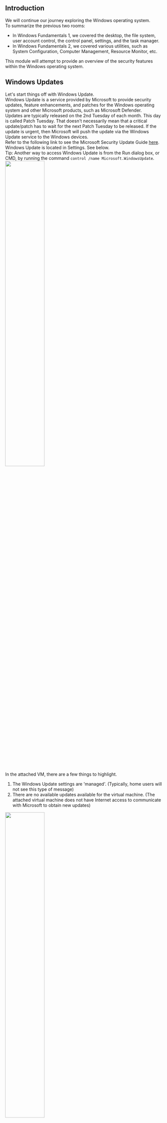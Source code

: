 ## Introduction
We will continue our journey exploring the Windows operating system.  
To summarize the previous two rooms:
- In Windows Fundamentals 1, we covered the desktop, the file system, user account control, the control panel, settings, and the task manager.
- In Windows Fundamentals 2, we covered various utilities, such as System Configuration, Computer Management, Resource Monitor, etc.

This module will attempt to provide an overview of the security features within the Windows operating system.


## Windows Updates
Let's start things off with Windows Update.  
Windows Update is a service provided by Microsoft to provide security updates, feature enhancements, and patches for the Windows operating system and other Microsoft products, such as Microsoft Defender.  
Updates are typically released on the 2nd Tuesday of each month. This day is called Patch Tuesday. That doesn't necessarily mean that a critical update/patch has to wait for the next Patch Tuesday to be released. If the update is urgent, then Microsoft will push the update via the Windows Update service to the Windows devices.  
Refer to the following link to see the Microsoft Security Update Guide [here](https://msrc.microsoft.com/update-guide).  
Windows Update is located in Settings. See below.  
Tip: Another way to access Windows Update is from the Run dialog box, or CMD, by running the command `control /name Microsoft.WindowsUpdate`.  
<img src="https://github.com/mylovemyon/TryHackMe_Images/blob/main/Images/Windows%20Fundamentals%203_1.png" width="50%" height="50%">  
In the attached VM, there are a few things to highlight.  
1. The Windows Update settings are 'managed'. (Typically, home users will not see this type of message)
2. There are no available updates available for the virtual machine. (The attached virtual machine does not have Internet access to communicate with Microsoft to obtain new updates)
<img src="https://github.com/mylovemyon/TryHackMe_Images/blob/main/Images/Windows%20Fundamentals%203_2.png" width="50%" height="50%">

Throughout the years, Windows users have grown accustomed to pushing Windows Updates off to a later date or not installing the updates at all. Various reasons caused this action, one being the fact that a reboot is typically required after a Windows update.  
Microsoft notably addressed this issue with Windows 10. The updates can no longer be ignored or pushed to the side until forgotten. Windows updates can only be postponed, but eventually, the update will happen, and your computer will reboot. Microsoft provides these updates to keep the device safe and secure.  
Below is an image showing how a Restart required looks and the several options available regarding scheduling the restart.  
<img src="https://github.com/mylovemyon/TryHackMe_Images/blob/main/Images/Windows%20Fundamentals%203_3.png" width="50%" height="50%">
 
Refer to the Windows Updates [FAQ](https://support.microsoft.com/en-us/windows/windows-update-faq-8a903416-6f45-0718-f5c7-375e92dddeb2) for more information.


## Windows Security
Per Microsoft, "Windows Security is your home to manage the tools that protect your device and your data".  
In case you missed it, Windows Security is also available in Settings.  
<img src="https://github.com/mylovemyon/TryHackMe_Images/blob/main/Images/Windows%20Fundamentals%203_4.png" width="50%" height="50%">  
In the above image, focus your attention on Protection areas.
- Virus & threat protection
- Firewall & network protection
- App & browser control
- Device security

Each following task will briefly touch on these areas.  
Before proceeding, let's provide a quick comment on the status icons.
- Green means your device is sufficiently protected, and there aren't any recommended actions.
- Yellow means there is a safety recommendation for you to review.
- Red is a warning that something needs your immediate attention.

Click on Open Windows Security.  
<img src="https://github.com/mylovemyon/TryHackMe_Images/blob/main/Images/Windows%20Fundamentals%203_5.png" width="50%" height="50%">  
Note: Since the attached VM is a Windows Server 2019 edition, it looks different from a Windows 10 Home or Professional edition.  
The below image is from a Windows 10 device.  
<img src="https://github.com/mylovemyon/TryHackMe_Images/blob/main/Images/Windows%20Fundamentals%203_6.png" width="35%" height="35%">  
Next, we'll look at Virus & threat protection.


## Virus & threat protection
Virus & threat protection is divided into two parts:
- Current threats
- Virus & threat protection settings

The image below only focuses on Current threats.  
<img src="https://github.com/mylovemyon/TryHackMe_Images/blob/main/Images/Windows%20Fundamentals%203_7.png" width="35%" height="35%">

### Current threats
Scan options
- Quick scan - Checks folders in your system where threats are commonly found.
- Full scan - Checks all files and running programs on your hard disk. This scan could take longer than one hour.
- Custom scan - Choose which files and locations you want to check.

Threat history
- Last scan - Windows Defender Antivirus automatically scans your device for viruses and other threats to help keep it safe.
- Quarantined threats - Quarantined threats have been isolated and prevented from running on your device. They will be periodically removed.
- Allowed threats - Allowed threats are items identified as threats, which you allowed to run on your device.

Warning: Allow an item to run that has been identified as a threat only if you are 100% sure of what you are doing.  
Next is Virus & threat protection settings.  
<img src="https://github.com/mylovemyon/TryHackMe_Images/blob/main/Images/Windows%20Fundamentals%203_8.png" width="35%" height="35%">

### Virus & threat protection settings
Manage settings 
- Real-time protection - Locates and stops malware from installing or running on your device.
- Cloud-delivered protection - Provides increased and faster protection with access to the latest protection data in the cloud.
- Automatic sample submission - Send sample files to Microsoft to help protect you and others from potential threats.
- Controlled folder access - Protect files, folders, and memory areas on your device from unauthorized changes by unfriendly applications.
- Exclusions - Windows Defender Antivirus won't scan items that you've excluded.
- Notifications - Windows Defender Antivirus will send notifications with critical information about the health and security of your device.

Warning: Excluded items could contain threats that make your device vulnerable. Only use this option if you are 100% sure of what you are doing.  
Virus & threat protection updates
- Check for updates - Manually check for updates to update Windows Defender Antivirus definitions.

Ransomware protection
- Controlled folder access - Ransomware protection requires this feature to be enabled, which in turn requires Real-time protection to be enabled.

Note: Real-time protection is turned off in the attached VM to decrease the chances of performance issues. Since the VM can't reach the Internet and there aren't any threats in the VM, this is safe to do. Real-time protection should definitely be enabled in your personal Windows devices unless you have a 3rd party product that provides the same protection. Ensure it's always up-to-date and enabled.  
Tip: You can perform on-demand scans on any file/folder by right-clicking the item and selecting 'Scan with Microsoft Defender'.  
The below image was taken from another Windows device to show this feature.  
<img src="https://github.com/mylovemyon/TryHackMe_Images/blob/main/Images/Windows%20Fundamentals%203_9.png" width="25%" height="25%">


## Firewall & network protection
What is a firewall?  
Per Microsoft, "Traffic flows into and out of devices via what we call ports. A firewall is what controls what is - and more importantly isn't - allowed to pass through those ports. You can think of it like a security guard standing at the door, checking the ID of everything that tries to enter or exit".  
The below image will reflect what you will see when you navigate to Firewall & network protection.  
<img src="https://github.com/mylovemyon/TryHackMe_Images/blob/main/Images/Windows%20Fundamentals%203_10.png" width="35%" height="35%">  
Note: Each network may have different status icons for you.  
What is the difference between the 3 (Domain, Private, and Public)?  
Per Microsoft, "Windows Firewall offers three firewall profiles: domain, private and public".
- Domain - The domain profile applies to networks where the host system can authenticate to a domain controller.
- Private - The private profile is a user-assigned profile and is used to designate private or home networks.
- Public - The default profile is the public profile, used to designate public networks such as Wi-Fi hotspots at coffee shops, airports, and other locations.

If you click on any firewall profile, another screen will appear with two options: turn the firewall on/off and block all incoming connections.  
<img src="https://github.com/mylovemyon/TryHackMe_Images/blob/main/Images/Windows%20Fundamentals%203_11.png" width="35%" height="35%">  
Warning: Unless you are 100% confident in what you are doing, it is recommended that you leave your Windows Defender Firewall enabled.  
Allow an app through firewall  
<img src="https://github.com/mylovemyon/TryHackMe_Images/blob/main/Images/Windows%20Fundamentals%203_12.png" width="50%" height="50%">  
You can view what the current settings for any firewall profile are. In the above image, several apps have access in the Private and/or Public firewall profile. Some of the apps will provide additional information if it's available via the Details button.  
Advanced Settings  
<img src="https://github.com/mylovemyon/TryHackMe_Images/blob/main/Images/Windows%20Fundamentals%203_13.png" width="75%" height="75%">  
Configuring the Windows Defender Firewall is for advanced Windows users. Refer to the following Microsoft documentation on best practices [here](https://docs.microsoft.com/en-us/windows/security/threat-protection/windows-firewall/best-practices-configuring).  
Tip: Command to open the Windows Defender Firewall is `WF.msc`.


## App & browser control
In this section, you can change the settings for the Microsoft Defender SmartScreen.  
Per Microsoft, "Microsoft Defender SmartScreen protects against phishing or malware websites and applications, and the downloading of potentially malicious files".  
Refer to the official Microsoft document for more information on Microsoft Defender SmartScreen [here](https://docs.microsoft.com/en-us/windows/security/threat-protection/microsoft-defender-smartscreen/microsoft-defender-smartscreen-overview).  
<img src="https://github.com/mylovemyon/TryHackMe_Images/blob/main/Images/Windows%20Fundamentals%203_14.png" width="35%" height="35%">  

### Check apps and files
Windows Defender SmartScreen helps protect your device by checking for unrecognized apps and files from the web.  
<img src="https://github.com/mylovemyon/TryHackMe_Images/blob/main/Images/Windows%20Fundamentals%203_15.png" width="35%" height="35%">  

### Exploit protection
Exploit protection is built into Windows 10 (and, in our case, Windows Server 2019) to help protect your device against attacks.  
<img src="https://github.com/mylovemyon/TryHackMe_Images/blob/main/Images/Windows%20Fundamentals%203_16.png" width="35%" height="35%">  
Warning: Unless you are 100% confident in what you are doing, it is recommended that you leave the default settings. 


## Device security
Even though you'll probably never change any of these settings, for completion's sake, it will be covered briefly.  
<img src="https://github.com/mylovemyon/TryHackMe_Images/blob/main/Images/Windows%20Fundamentals%203_17.png" width="35%" height="35%">  
Core isolation  
Memory Integrity - Prevents attacks from inserting malicious code into high-security processes.  
<img src="https://github.com/mylovemyon/TryHackMe_Images/blob/main/Images/Windows%20Fundamentals%203_18.png" width="35%" height="35%">  
Warning: Unless you are 100% confident in what you are doing, it is recommended that you leave the default settings.  
The below images are from another machine to show another security feature that should be available in a personal Windows 10 device.  
Security processor  
<img src="https://github.com/mylovemyon/TryHackMe_Images/blob/main/Images/Windows%20Fundamentals%203_19.png" width="35%" height="35%">  
Below are the Security processor details.  
<img src="https://github.com/mylovemyon/TryHackMe_Images/blob/main/Images/Windows%20Fundamentals%203_20.png" width="35%" height="35%">  
What is the Trusted Platform Module (TPM)?  
Per Microsoft, "Trusted Platform Module (TPM) technology is designed to provide hardware-based, security-related functions. A TPM chip is a secure crypto-processor that is designed to carry out cryptographic operations. The chip includes multiple physical security mechanisms to make it tamper-resistant, and malicious software is unable to tamper with the security functions of the TPM".


## BitLocker
What is BitLocker?  
Per Microsoft, "BitLocker Drive Encryption is a data protection feature that integrates with the operating system and addresses the threats of data theft or exposure from lost, stolen, or inappropriately decommissioned computers".  
On devices with TPM installed, BitLocker offers the best protection.  
Per Microsoft, "BitLocker provides the most protection when used with a Trusted Platform Module (TPM) version 1.2 or later. The TPM is a hardware component installed in many newer computers by the computer manufacturers. It works with BitLocker to help protect user data and to ensure that a computer has not been tampered with while the system was offline".  
Refer to the official Microsoft documentation to learn more about BitLocker [here](https://docs.microsoft.com/en-us/windows/security/information-protection/bitlocker/bitlocker-overview).  
Note: The BitLocker feature is not included in the attached VM.


## Volume Shadow Copy Service
Per [Microsoft](https://docs.microsoft.com/en-us/windows-server/storage/file-server/volume-shadow-copy-service), the Volume Shadow Copy Service (VSS) coordinates the required actions to create a consistent shadow copy (also known as a snapshot or a point-in-time copy) of the data that is to be backed up.  
Volume Shadow Copies are stored on the System Volume Information folder on each drive that has protection enabled.  
If VSS is enabled (System Protection turned on), you can perform the following tasks from within advanced system settings.
- Create a restore point
- Perform system restore
- Configure restore settings
- Delete restore points

From a security perspective, malware writers know of this Windows feature and write code in their malware to look for these files and delete them. Doing so makes it impossible to recover from a ransomware attack unless you have an offline/off-site backup.  
If you wish to configure Shadow Copies within the attached VM, see below.  
<img src="https://github.com/mylovemyon/TryHackMe_Images/blob/main/Images/Windows%20Fundamentals%203_21.png" width="50%" height="50%">
<img src="https://github.com/mylovemyon/TryHackMe_Images/blob/main/Images/Windows%20Fundamentals%203_22.png" width="35%" height="35%">  

## Conclusion
In this room, we covered several built-in Windows security tools that ship with the Windows OS to help keep the device protected.  
There is still so much to explain and cover regarding the Windows OS. As mentioned in the Windows Fundamentals 1 room, "The content is aimed at those who wish to understand and use the Windows OS on a more comfortable level ."  
To learn more about the Windows OS, you'll need to continue the journey on your own.  
Further reading material:
- [Antimalware Scan Interface](https://docs.microsoft.com/en-us/windows/win32/amsi/antimalware-scan-interface-portal)
- [Credential Guard](https://docs.microsoft.com/en-us/windows/security/identity-protection/credential-guard/credential-guard-manage)
- [Windows 10 Hello](https://support.microsoft.com/en-us/windows/learn-about-windows-hello-and-set-it-up-dae28983-8242-bb2a-d3d1-87c9d265a5f0#:~:text=Windows%2010,in%20with%20just%20your%20PIN.)
- [CSO Online - The best new Windows 10 security features](https://www.csoonline.com/article/3253899/the-best-new-windows-10-security-features.html)

Note: Attackers use built-in Windows tools and utilities in an attempt to go undetected within the victim environment.  This tactic is known as Living Off The Land. Refer to the following resource [here](https://lolbas-project.github.io/) to learn more about this.
